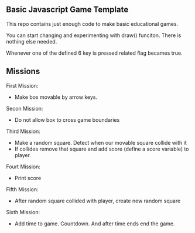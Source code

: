 ## Basic Javascript Game Template
This repo contains just enough code to make basic educational games.

You can start changing and experimenting with draw() funciton.
There is nothing else needed.

Whenever one of the defined 6 key is pressed related flag becames true.

## Missions

First Mission:
* Make box movable by arrow keys.

Secon Mission:
* Do not allow box to cross game boundaries


Third Mission:
* Make a random square. Detect when our movable square collide with it
* If collides remove that square and add score (define a score variable) to player.

Fourt Mission:
* Print score

Fifth Mission:
* After random square collided with player, create new random square

Sixth Mission:
* Add time to game. Countdown. And after time ends end the game.

